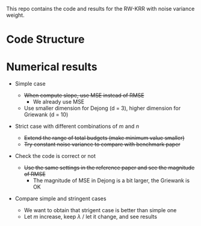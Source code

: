 This repo contains the code and results for the RW-KRR with noise variance weight.

# Code Structure

# Numerical results
* Simple case
    * ~~When compute slope, use MSE instead of RMSE~~
       * We already use MSE
    * Use smaller dimension for Dejong (d = 3), higher dimension for Griewank (d = 10)

* Strict case with different combinations of $m$ and $n$
    * ~~Extend the range of total budgets (make minimum value smaller)~~
    * ~~Try constant noise variance to compare with benchmark paper~~
    
* Check the code is correct or not
    * ~~Use the same settings in the reference paper and see the magnitude of RMSE~~
       * The magnitude of MSE in Dejong is a bit larger, the Griewank is OK

* Compare simple and stringent cases
   * We want to obtain that strigent case is better than simple one
   * Let $m$ increase, keep $\lambda$ / let it change, and see results
